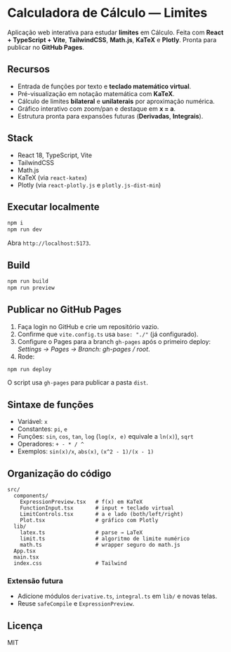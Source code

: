 # Calculadora de Cálculo — Limites

Aplicação web interativa para estudar **limites** em Cálculo. Feita com **React + TypeScript + Vite**, **TailwindCSS**, **Math.js**, **KaTeX** e **Plotly**. Pronta para publicar no **GitHub Pages**.

## Recursos
- Entrada de funções por texto e **teclado matemático virtual**.
- Pré-visualização em notação matemática com **KaTeX**.
- Cálculo de limites **bilateral** e **unilaterais** por aproximação numérica.
- Gráfico interativo com zoom/pan e destaque em **x = a**.
- Estrutura pronta para expansões futuras (**Derivadas**, **Integrais**).

## Stack
- React 18, TypeScript, Vite
- TailwindCSS
- Math.js
- KaTeX (via `react-katex`)
- Plotly (via `react-plotly.js` e `plotly.js-dist-min`)

## Executar localmente
```bash
npm i
npm run dev
```
Abra `http://localhost:5173`.

## Build
```bash
npm run build
npm run preview
```

## Publicar no GitHub Pages
1. Faça login no GitHub e crie um repositório vazio.
2. Confirme que `vite.config.ts` usa `base: "./"` (já configurado).
3. Configure o Pages para a branch `gh-pages` após o primeiro deploy: *Settings → Pages → Branch: gh-pages / root*.
4. Rode:
```bash
npm run deploy
```
O script usa `gh-pages` para publicar a pasta `dist`.

## Sintaxe de funções
- Variável: `x`
- Constantes: `pi`, `e`
- Funções: `sin`, `cos`, `tan`, `log` (`log(x, e)` equivale a `ln(x)`), `sqrt`
- Operadores: `+ - * / ^`
- Exemplos: `sin(x)/x`, `abs(x)`, `(x^2 - 1)/(x - 1)`

## Organização do código
```
src/
  components/
    ExpressionPreview.tsx   # f(x) em KaTeX
    FunctionInput.tsx       # input + teclado virtual
    LimitControls.tsx       # a e lado (both/left/right)
    Plot.tsx                # gráfico com Plotly
  lib/
    latex.ts                # parse → LaTeX
    limit.ts                # algoritmo de limite numérico
    math.ts                 # wrapper seguro do math.js
  App.tsx
  main.tsx
  index.css                 # Tailwind
```
### Extensão futura
- Adicione módulos `derivative.ts`, `integral.ts` em `lib/` e novas telas.
- Reuse `safeCompile` e `ExpressionPreview`.

## Licença
MIT
